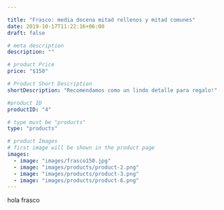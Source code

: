 ```yaml
---

title: "Frasco: media docena mitad rellenos y mitad comunes"
date: 2019-10-17T11:22:16+06:00
draft: false

# meta description
description: ""

# product Price
price: "$150"

# Product Short Description
shortDescription: "Recomendamos como un lindo detalle para regalo!"

#product ID
productID: "4"

# type must be "products"
type: "products"

# product Images
# first image will be shown in the product page
images:
  - image: "images/frasco150.jpg"
  - image: "images/products/product-2.png"
  - image: "images/products/product-3.png"
  - image: "images/products/product-6.png"
---
```


hola frasco 